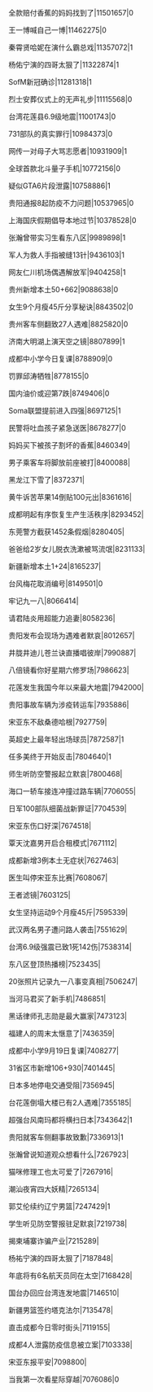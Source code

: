 全款赔付香蕉的妈妈找到了|11501657|0

王一博喊自己一博|11462275|0

秦霄贤哈妮在演什么霸总戏|11357072|1

杨佑宁演的四哥太狠了|11322874|1

SofM新冠确诊|11281318|1

烈士安葬仪式上的无声礼步|11115568|0

台湾花莲县6.9级地震|11001743|0

731部队的真实罪行|10984373|0

网传一对母子大骂志愿者|10931909|1

全球首款北斗量子手机|10772156|0

疑似GTA6片段泄露|10758886|1

贵阳通报8起防疫不力问题|10537965|0

上海国庆假期倡导本地过节|10378528|0

张瀚曾带实习生看东八区|9989898|1

军人为救人手指被缝13针|9436103|1

网友仁川机场偶遇解放军|9404258|1

贵州新增本土50+662|9088638|0

女生9个月瘦45斤分享秘诀|8843502|0

贵州客车侧翻致27人遇难|8825820|0

济南大明湖上演天空之镜|8807899|1

成都中小学今日复课|8788909|0

罚罪邱涛牺牲|8778155|0

国内油价或迎第7跌|8749406|0

Soma联盟提前进入四强|8697125|1

民警将吐血孩子紧急送医|8678277|0

妈妈买下被孩子割坏的香蕉|8460349|

男子乘客车将脚放前座被打|8400088|

黑龙江下雪了|8372371|

黄牛诉苦苹果14倒贴100元出|8361616|

成都明起有序恢复生产生活秩序|8293452|

东莞警方截获1452条假烟|8280405|

爸爸给2岁女儿脱衣洗漱被骂流氓|8231133|

新疆新增本土1+24|8165237|

台风梅花取消编号|8149501|0

牢记九一八|8066414|

请君陆炎用超能力追妻|8058236|

贵阳发布会现场为遇难者默哀|8012657|

井胧井迪儿苍兰诀直播唱彼岸|7990887|

八倍镜看你好星期六修罗场|7986623|

花莲发生我国今年以来最大地震|7942000|

贵阳事故车辆为涉疫转运车|7935886|

宋亚东不敌桑德哈根|7927759|

英超史上最年轻出场球员|7872587|1

任多美终于开始反击|7804640|1

师生听防空警报起立默哀|7800468|

海口一轿车接连冲撞过路车辆|7706055|

日军100部队细菌战新罪证|7704539|

宋亚东伤口好深|7674518|

覃天沈嘉男开启合租模式|7671112|

成都新增3例本土无症状|7627463|

医生叫停宋亚东比赛|7608067|

王者滤镜|7603125|

女生坚持运动9个月瘦45斤|7595339|

武汉两名男子遭问路人袭击|7551629|

台湾6.9级强震已致1死142伤|7538314|

东八区登顶热播榜|7523435|

20张照片记录九一八事变真相|7506247|

当河马君买了新手机|7486851|

黑话律师孔志勋是最大赢家|7473123|

福建人的周末太惬意了|7436359|

成都中小学9月19日复课|7408277|

31省区市新增106+930|7401445|

日本多地停电交通受阻|7356945|

台花莲倒塌大楼已有2人遇难|7355185|

超强台风南玛都将横扫日本|7343642|1

贵阳就客车侧翻事故致歉|7336913|1

张瀚曾说知道观众想看什么|7267923|

猫咪修理工也太可爱了|7267916|

潮汕夜宵四大妖精|7265134|

郭艾伦续约辽宁男篮|7247429|1

学生听见防空警报驻足默哀|7219738|

揭柬埔寨诈骗产业|7215289|

杨祐宁演的四哥太狠了|7187848|

年底将有6名航天员同在太空|7168428|

国台办回应台湾连发地震|7146510|

新疆男篮签约塔克法尔|7135478|

直击成都今日零时街头|7119155|

成都4人泄露防疫信息被立案|7103338|

宋亚东报平安|7098800|

当我第一次看星际穿越|7076086|0


